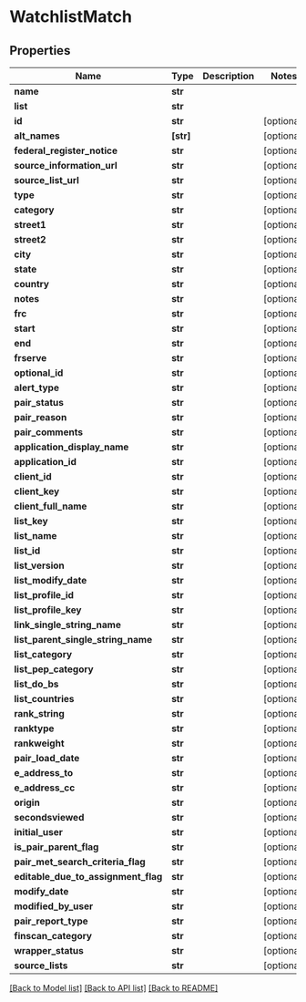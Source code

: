 # WatchlistMatch



## Properties
Name | Type | Description | Notes
------------ | ------------- | ------------- | -------------
**name** | **str** |  | 
**list** | **str** |  | 
**id** | **str** |  | [optional] 
**alt_names** | **[str]** |  | [optional] 
**federal_register_notice** | **str** |  | [optional] 
**source_information_url** | **str** |  | [optional] 
**source_list_url** | **str** |  | [optional] 
**type** | **str** |  | [optional] 
**category** | **str** |  | [optional] 
**street1** | **str** |  | [optional] 
**street2** | **str** |  | [optional] 
**city** | **str** |  | [optional] 
**state** | **str** |  | [optional] 
**country** | **str** |  | [optional] 
**notes** | **str** |  | [optional] 
**frc** | **str** |  | [optional] 
**start** | **str** |  | [optional] 
**end** | **str** |  | [optional] 
**frserve** | **str** |  | [optional] 
**optional_id** | **str** |  | [optional] 
**alert_type** | **str** |  | [optional] 
**pair_status** | **str** |  | [optional] 
**pair_reason** | **str** |  | [optional] 
**pair_comments** | **str** |  | [optional] 
**application_display_name** | **str** |  | [optional] 
**application_id** | **str** |  | [optional] 
**client_id** | **str** |  | [optional] 
**client_key** | **str** |  | [optional] 
**client_full_name** | **str** |  | [optional] 
**list_key** | **str** |  | [optional] 
**list_name** | **str** |  | [optional] 
**list_id** | **str** |  | [optional] 
**list_version** | **str** |  | [optional] 
**list_modify_date** | **str** |  | [optional] 
**list_profile_id** | **str** |  | [optional] 
**list_profile_key** | **str** |  | [optional] 
**link_single_string_name** | **str** |  | [optional] 
**list_parent_single_string_name** | **str** |  | [optional] 
**list_category** | **str** |  | [optional] 
**list_pep_category** | **str** |  | [optional] 
**list_do_bs** | **str** |  | [optional] 
**list_countries** | **str** |  | [optional] 
**rank_string** | **str** |  | [optional] 
**ranktype** | **str** |  | [optional] 
**rankweight** | **str** |  | [optional] 
**pair_load_date** | **str** |  | [optional] 
**e_address_to** | **str** |  | [optional] 
**e_address_cc** | **str** |  | [optional] 
**origin** | **str** |  | [optional] 
**secondsviewed** | **str** |  | [optional] 
**initial_user** | **str** |  | [optional] 
**is_pair_parent_flag** | **str** |  | [optional] 
**pair_met_search_criteria_flag** | **str** |  | [optional] 
**editable_due_to_assignment_flag** | **str** |  | [optional] 
**modify_date** | **str** |  | [optional] 
**modified_by_user** | **str** |  | [optional] 
**pair_report_type** | **str** |  | [optional] 
**finscan_category** | **str** |  | [optional] 
**wrapper_status** | **str** |  | [optional] 
**source_lists** | **str** |  | [optional] 

[[Back to Model list]](../README.md#documentation-for-models) [[Back to API list]](../README.md#documentation-for-api-endpoints) [[Back to README]](../README.md)


